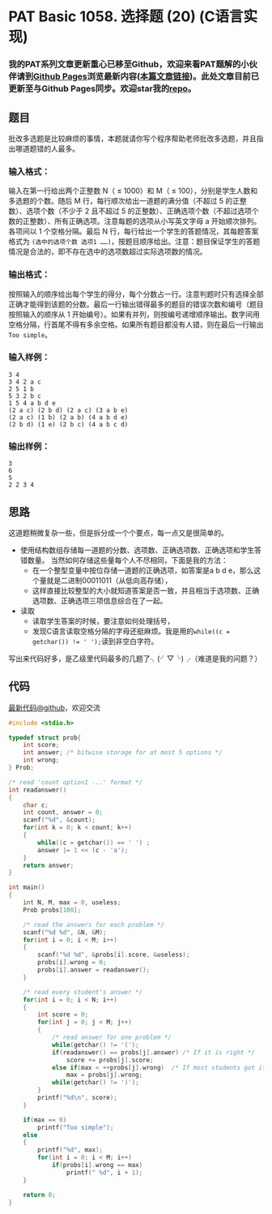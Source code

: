 # PAT Basic 1058. 选择题 (20) (C语言实现)

### 我的PAT系列文章更新重心已移至Github，欢迎来看PAT题解的小伙伴请到[Github Pages](https://oliverlew.github.io/PAT)浏览最新内容([本篇文章链接](https://oliverlew.github.io/PAT/Basic/1058.html))。此处文章目前已更新至与Github Pages同步。欢迎star我的[repo](https://github.com/OliverLew/PAT)。

## 题目

批改多选题是比较麻烦的事情，本题就请你写个程序帮助老师批改多选题，并且指出哪道题错的人最多。

### 输入格式：

输入在第一行给出两个正整数 N（ $\le$ 1000）和 M（ $\le$ 100），分别是学生人数和多选题的个数。随后 M
行，每行顺次给出一道题的满分值（不超过 5 的正整数）、选项个数（不少于 2 且不超过 5
的正整数）、正确选项个数（不超过选项个数的正整数）、所有正确选项。注意每题的选项从小写英文字母 a 开始顺次排列。各项间以 1 个空格分隔。最后 N
行，每行给出一个学生的答题情况，其每题答案格式为 `(选中的选项个数 选项1
……)`，按题目顺序给出。注意：题目保证学生的答题情况是合法的，即不存在选中的选项数超过实际选项数的情况。

### 输出格式：

按照输入的顺序给出每个学生的得分，每个分数占一行。注意判题时只有选择全部正确才能得到该题的分数。最后一行输出错得最多的题目的错误次数和编号（题目按照输入的顺序从
1 开始编号）。如果有并列，则按编号递增顺序输出。数字间用空格分隔，行首尾不得有多余空格。如果所有题目都没有人错，则在最后一行输出 `Too
simple`。

### 输入样例：

    
    
    3 4 
    3 4 2 a c
    2 5 1 b
    5 3 2 b c
    1 5 4 a b d e
    (2 a c) (2 b d) (2 a c) (3 a b e)
    (2 a c) (1 b) (2 a b) (4 a b d e)
    (2 b d) (1 e) (2 b c) (4 a b c d)
    

### 输出样例：

    
    
    3
    6
    5
    2 2 3 4
    



## 思路


这道题稍微复杂一些，但是拆分成一个个要点，每一点又是很简单的。

- 使用结构数组存储每一道题的分数、选项数、正确选项数、正确选项和学生答错数量。
当然如何存储这些量每个人不尽相同，下面是我的方法：
  - 在一个整型变量中按位存储一道题的正确选项，如答案是a b d e，那么这个量就是二进制00011011（从低向高存储），
  - 这样直接比较整型的大小就知道答案是否一致，并且相当于选项数、正确选项数、正确选项三项信息综合在了一起。
- 读取
  - 读取学生答案的时候，要注意如何处理括号，
  - 发现C语言读取空格分隔的字母还挺麻烦。我是用的`while((c = getchar()) != ' ');`读到非空白字符。

写出来代码好多，是乙级里代码最多的几题了╮(╯▽╰)╭（难道是我的问题？）

## 代码

[最新代码@github](https://github.com/OliverLew/PAT/blob/master/PATBasic/1058.c)，欢迎交流
```c
#include <stdio.h>

typedef struct prob{
    int score;
    int answer; /* bitwise storage for at most 5 options */
    int wrong;
} Prob;

/* read 'count option1 ...' format */
int readanswer()
{
    char c;
    int count, answer = 0;
    scanf("%d", &count);
    for(int k = 0; k < count; k++)
    {
        while((c = getchar()) == ' ') ;
        answer |= 1 << (c - 'a');
    }
    return answer;
}

int main()
{
    int N, M, max = 0, useless;
    Prob probs[100];

    /* read the answers for each problem */
    scanf("%d %d", &N, &M);
    for(int i = 0; i < M; i++)
    {
        scanf("%d %d", &probs[i].score, &useless);
        probs[i].wrong = 0;
        probs[i].answer = readanswer();
    }

    /* read every student's answer */
    for(int i = 0; i < N; i++)
    {
        int score = 0;
        for(int j = 0; j < M; j++)
        {
            /* read answer for one problem */
            while(getchar() != '(');
            if(readanswer() == probs[j].answer) /* If it is right */
                score += probs[j].score;
            else if(max < ++probs[j].wrong)  /* If most students got it wrong */
                max = probs[j].wrong;
            while(getchar() != ')');
        }
        printf("%d\n", score);
    }

    if(max == 0)
        printf("Too simple");
    else
    {
        printf("%d", max);
        for(int i = 0; i < M; i++)
            if(probs[i].wrong == max)
                printf(" %d", i + 1);
    }

    return 0;
}
```